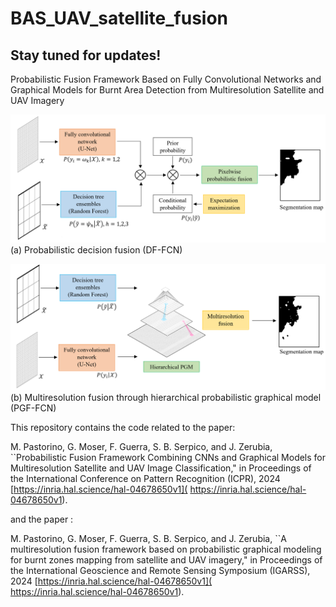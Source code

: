 # BAS_UAV_satellite_fusion

## Stay tuned for updates!

Probabilistic Fusion Framework Based on Fully Convolutional Networks and Graphical Models for Burnt Area Detection from Multiresolution Satellite and UAV Imagery

![screenshot](arch_1.PNG)
(a) Probabilistic decision fusion (DF-FCN)

![screenshot](arch_2.PNG)
(b) Multiresolution fusion through hierarchical probabilistic graphical model (PGF-FCN)

This repository contains the code related to the paper:  

M. Pastorino, G. Moser, F. Guerra, S. B. Serpico, and J. Zerubia, ``Probabilistic Fusion Framework Combining CNNs and Graphical Models for Multiresolution Satellite and UAV Image Classification," in Proceedings of the International Conference on Pattern Recognition (ICPR), 2024 [https://inria.hal.science/hal-04678650v1]( https://inria.hal.science/hal-04678650v1).

and the paper :

M. Pastorino, G. Moser, F. Guerra, S. B. Serpico, and J. Zerubia, ``A multiresolution fusion framework based on probabilistic graphical modeling for burnt zones mapping from satellite and UAV imagery," in Proceedings of the International Geoscience and Remote Sensing Symposium (IGARSS), 2024 [https://inria.hal.science/hal-04678650v1]( https://inria.hal.science/hal-04678650v1).
